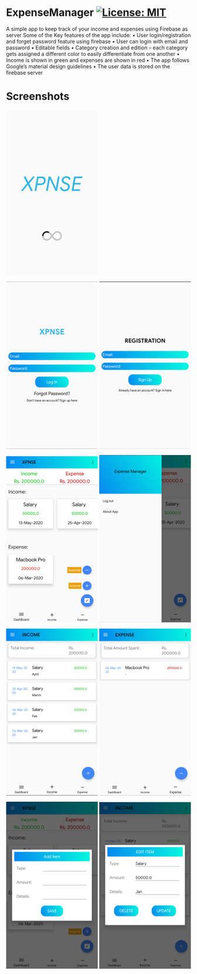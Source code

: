 # ExpenseManager [![License: MIT](https://img.shields.io/badge/License-MIT-yellow.svg)](https://opensource.org/licenses/MIT)
A simple app to keep track of your income and expenses using Firebase as server
Some of the Key features of the app include:
•	User login/registration and forget password feature using firebase
•	User can login with email and password 
•	Editable fields
•	Category creation and edition – each category gets assigned a different color to easily differentiate from one another
•	Income is shown in green and expenses are shown in red 
•	The app follows Google’s material design guidelines
•	The user data is stored on the firebase server

# Screenshots

<img src = "app/images/1.png" width = "250" >

<img src = "app/images/2.png" width = "250" > <img src = "app/images/3.png" width = "250" > 

<img src = "app/images/4.png" width = "250" > <img src = "app/images/5.png" width = "250" >

<img src = "app/images/6.png" width = "250" > <img src = "app/images/7.png" width = "250" > 

<img src = "app/images/8.png" width = "250" > <img src = "app/images/9.png" width = "250" >


